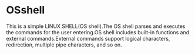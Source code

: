 # OSshell
This is a simple LINUX SHELL(OS shell).The OS shell parses and executes the commands for the user entering.OS shell includes built-in functions and external commands.External commands support logical characters, redirection, multiple pipe characters, and so on.
